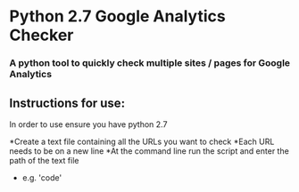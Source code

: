 # Python 2.7 Google Analytics Checker

### A python tool to quickly check multiple sites / pages for Google Analytics

## Instructions for use:
In order to use ensure you have python 2.7

*Create a text file containing all the URLs you want to check
  *Each URL needs to be on a new line
*At the command line run the script and enter the path of the text file
  * e.g. 'code'
